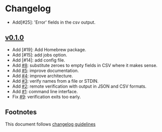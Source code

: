 # Changelog

- Add[#25]: 'Error' fields in the csv output.

## [v0.1.0]

- Add [#19]: Add Homebrew package.
- Add [#15]: add jobs option.
- Add [#14]: add config file.
- Add [#8]: substitute zeroes to empty fields in CSV where it makes sense.
- Add [#5]: improve documentation.
- Add [#4]: improve architecture.
- Add [#3]: verify names from a file or STDIN.
- Add [#2]: remote verification with output in JSON and CSV formats.
- Add [#1]: command line interface.
- Fix [#9]: verification exits too early.

## Footnotes

This document follows [changelog guidelines]

[v0.1.1]: https://github.com/gnames/gnverify/compare/v0.1.0...v0.1.1
[v0.1.0]: https://github.com/gnames/gnverify/tree/v0.1.0

[#12]: https://github.com/gnames/gnverify/issues/12
[#11]: https://github.com/gnames/gnverify/issues/11
[#10]: https://github.com/gnames/gnverify/issues/10
[#9]: https://github.com/gnames/gnverify/issues/9
[#8]: https://github.com/gnames/gnverify/issues/8
[#7]: https://github.com/gnames/gnverify/issues/7
[#6]: https://github.com/gnames/gnverify/issues/6
[#5]: https://github.com/gnames/gnverify/issues/5
[#4]: https://github.com/gnames/gnverify/issues/4
[#3]: https://github.com/gnames/gnverify/issues/3
[#2]: https://github.com/gnames/gnverify/issues/2
[#1]: https://github.com/gnames/gnverify/issues/1

[changelog guidelines]: https://github.com/olivierlacan/keep-a-changelog
